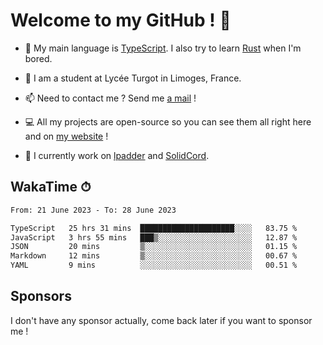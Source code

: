 # Welcome to my GitHub ! 🌃

- 🔭 My main language is [TypeScript](https://www.typescriptlang.org/). I also try to learn [Rust](https://www.rust-lang.org/) when I'm bored. 

- 🌱 I am a student at Lycée Turgot in Limoges, France.

- 📫 Need to contact me ? Send me <a href="mailto:mikkel@milescode.dev">a mail</a> !

- 💻 All my projects are open-source so you can see them all right here and on <a href="https://www.vexcited.ml">my website</a> !

- 👀 I currently work on [lpadder](https://github.com/Vexcited/lpadder) and [SolidCord](https://github.com/Vexcited/SolidCord).

## WakaTime ⏱

<!--START_SECTION:waka-->

```txt
From: 21 June 2023 - To: 28 June 2023

TypeScript   25 hrs 31 mins  █████████████████████░░░░   83.75 %
JavaScript   3 hrs 55 mins   ███▒░░░░░░░░░░░░░░░░░░░░░   12.87 %
JSON         20 mins         ▒░░░░░░░░░░░░░░░░░░░░░░░░   01.15 %
Markdown     12 mins         ▒░░░░░░░░░░░░░░░░░░░░░░░░   00.67 %
YAML         9 mins          ░░░░░░░░░░░░░░░░░░░░░░░░░   00.51 %
```

<!--END_SECTION:waka-->

## Sponsors

I don't have any sponsor actually, come back later if you want to sponsor me !
